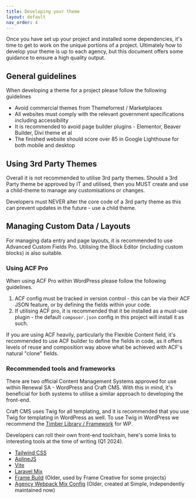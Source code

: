 ```yaml
---
title: Developing your theme
layout: default
nav_order: 4
---
```


Once you have set up your project and installed some dependencies, it's time to get to work on the unique portions of a project. Ultimately how to develop your theme is up to each agency, but this document offers some guidance to ensure a high quality output.

## General guidelines
When developing a theme for a project please follow the following guidelines
 - Avoid commercial themes from Themeforrest / Marketplaces
 - All websites must comply with the relevant government specifications including accessibility
 - It is recommended to avoid page builder plugins - Elementor, Beaver Builder, Divi theme et al
 - The finished website should score over 85 in Google Lighthouse for both mobile and desktop

## Using 3rd Party Themes
Overall it is not recommended to utilise 3rd party themes. Should a 3rd Party theme be approved by IT and utilised, then you MUST create and use a child-theme to manage any customisations or changes.

Developers must NEVER alter the core code of a 3rd party theme as this can prevent updates in the future - use a child theme.
 
 ## Managing Custom Data / Layouts
 For managing data entry and page layouts, it is recommended to use Advanced Custom Fields Pro. Utilising the Block Editor (including custom blocks) is also suitable.

### Using ACF Pro
When using ACF Pro within WordPress please follow the following guidelines.
1. ACF config must be tracked in version control - this can be via their ACF JSON feature, or by defining the fields within your code.
2. If utilising ACF pro, it is recommended that it be installed as a must-use plugin - the default `composer.json` config in this project will install it as such.

If you are using ACF heavily, particularly the Flexible Content field, it's recommended to use ACF builder to define the fields in code, as it offers levels of reuse and composition way above what be achieved with ACF's natural "clone" fields.

### Recommended tools and frameworks
There are two official Content Management Systems approved for use within Renewal SA -  WordPress and Craft CMS. With this in mind, it's beneficial for both systems to utilise a similar approach to developing the front-end.

Craft CMS uses Twig for all templating, and it is recommended that you use Twig for templating in WordPress as well. To use Twig in WordPress we recommend the [Timber Library / Framework](https://timber.github.io/docs/v2/) for WP.

Developers can roll their own front-end toolchain, here's some links to interesting tools at the time of writing (Q1 2024).

 - [Tailwind CSS](https://tailwindcss.com/)
 - [AplineJS](https://alpinejs.dev/)
 - [Vite](https://vitejs.dev/)
 - [Laravel Mix](https://laravel-mix.com/)
 - [Frame Build](https://npm.io/package/frame-build) (Older, used by Frame Creative for some projects)
 - [Agency Webpack Mix Config](https://github.com/ben-rogerson/agency-webpack-mix-config) (Older, created at Simple, Independently maintained now)